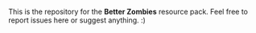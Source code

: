 This is the repository for the **Better Zombies** resource pack. Feel free to report issues here or suggest anything. :)
